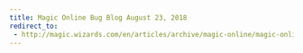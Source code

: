 ```yaml
---
title: Magic Online Bug Blog August 23, 2018
redirect_to:
 - http://magic.wizards.com/en/articles/archive/magic-online/magic-online-bug-blog-august-23-2018-2018-08-23
---
```

